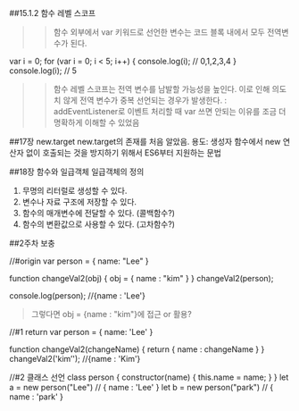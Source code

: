 ##15.1.2 함수 레벨 스코프
>> 함수 외부에서 var 키워드로 선언한 변수는 코드 블록 내에서 모두 전역변수가 된다.

var i = 0;
for (var i = 0; i < 5; i++) {
    console.log(i); // 0,1,2,3,4
}
console.log(i); // 5

>> 함수 레벨 스코프는 전역 변수를 남발할 가능성을 높인다. 이로 인해 의도치 않게 전역 변수가 중복 선언되는 경우가 발생한다.
: addEventListener로 이벤트 처리할 때 var 쓰면 안되는 이유를 조금 더 명확하게 이해할 수 있었음

##17장 new.target
new.target의 존재를 처음 알았음.
용도: 생성자 함수에서 new 연산자 없이 호출되는 것을 방지하기 위해서 ES6부터 지원하는 문법

##18장 함수와 일급객체
일급객체의 정의
1. 무명의 리터럴로 생성할 수 있다.
2. 변수나 자료 구조에 저장할 수 있다.
3. 함수의 매개변수에 전달할 수 있다. (콜백함수?)
4. 함수의 변환값으로 사용할 수 있다. (고차함수?)

##2주차 보충

//#origin
var person = { name: "Lee" }

function changeVal2(obj) {
    obj = { name : "kim" }
}
changeVal2(person);

console.log(person); //{name : 'Lee'}
 
> 그렇다면 obj = {name : "kim"}에 접근 or 활용?

//#1 return
var person = { name: 'Lee' }

function changeVal2(changeName) {
   return  { name : changeName }
}
changeVal2('kim’'); //{name : 'Kim'}
                           
//#2 클래스 선언
class person {
    constructor(name) {
        this.name = name;
    }
}
let a = new person("Lee") // { name : 'Lee' }
let b = new person("park") // { name : 'park' }
